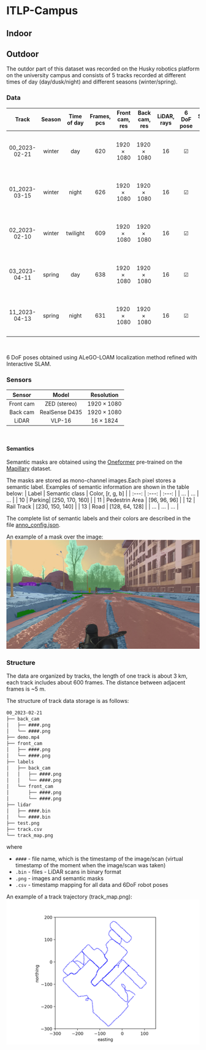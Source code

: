 # ITLP-Campus

## Indoor

## Outdoor
The outdor part of this dataset was recorded on the Husky robotics platform on the university campus and consists of 5 tracks recorded at different times of day (day/dusk/night) and different seasons (winter/spring).

### Data

| Track | Season | Time of day | Frames, pcs | Front cam, res | Back cam, res | LiDAR, rays | 6 DoF pose | Semantic masks |
|  :---: | :---: | :---: | :---: | :---: | :---: | :---: | :---: | :---: |
| 00_2023-02-21 | winter | day | $620$ | $1920\times 1080$ | $1920\times 1080$ | 16 | &#9745; | front + back <br/> $1920\times 1080 \times 65$ classes  |
| 01_2023-03-15 | winter| night | $626$ | $1920\times 1080$ | $1920\times 1080$ | 16 | &#9745; | front + back <br/> $1920\times 1080 \times 65$ classes  |
| 02_2023-02-10 | winter | twilight | $609$ | $1920\times 1080$ | $1920\times 1080$ | 16 | &#9745; | front + back <br/> $1920\times 1080 \times 65$ classes  |
| 03_2023-04-11 | spring | day | $638$ | $1920\times 1080$ | $1920\times 1080$ | 16 | &#9745; | front + back <br/> $1920\times 1080 \times 65$ classes  |
| 11_2023-04-13 | spring | night | $631$ | $1920\times 1080$ | $1920\times 1080$ | 16 | &#9745; |  front + back <br/> $1920\times 1080 \times 65$ classes  |
<br/>

6 DoF poses obtained using ALeGO-LOAM localization method refined with Interactive SLAM.

### Sensors

| Sensor | Model | Resolution | 
|  :---: | :---: | :---: | 
| Front cam | ZED (stereo) | $1920\times 1080$ |
| Back cam | RealSense D435 | $1920\times 1080$ |
| LiDAR | VLP-16 | $16\times 1824$ |
<br/>

#### Semantics

Semantic masks are obtained using the [Oneformer](https://github.com/SHI-Labs/OneFormer)  pre-trained on the [Mapillary](https://paperswithcode.com/dataset/mapillary-vistas-dataset) dataset.

The masks are stored as mono-channel images.Each pixel stores a semantic label. Examples of semantic information are shown in the table below:
| Label | Semantic class | Color, [r, g, b] |
|  :---: | :---: | :---: |
| ... | ... | ... | 
| 10 | Parking| [250, 170, 160] |
| 11 | Pedestrin Area | [96, 96, 96] |
| 12 | Rail Track | [230, 150, 140] | 
| 13 | Road | [128, 64, 128] |
| ... | ... | ... | 
<br/>

The complete list of semantic labels and their colors are described in the file [anno_config.json](cfg/anno_config.json).

An example of a mask over the image:
![](img/segmentation_mask_over_image_demo.png)

### Structure

The data are organized by tracks, the length of one track is about 3 km, each track includes about 600 frames. The distance between adjacent frames is ~5 m.

The structure of track data storage is as follows:
```text
00_2023-02-21
├── back_cam
│   ├── ####.png
│   └── ####.png
├── demo.mp4
├── front_cam
│   ├── ####.png
│   └── ####.png
├── labels
│   ├── back_cam
│   │   ├── ####.png
│   │   └── ####.png
│   └── front_cam
│       ├── ####.png
│       └── ####.png
├── lidar
│   ├── ####.bin
│   └── ####.bin
├── test.png
├── track.csv
└── track_map.png
```

where

- `####` - file name, which is the timestamp of the image/scan (virtual timestamp of the moment when the image/scan was taken)
- `.bin` - files - LiDAR scans in binary format
- `.png` - images and semantic masks
- `.csv` - timestamp mapping for all data and 6DoF robot poses


An example of a track trajectory  (track_map.png):
![](img/00_track_map.png)

